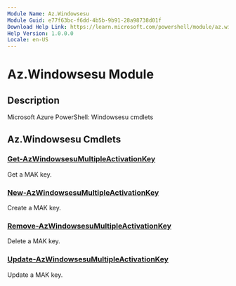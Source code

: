 ```yaml
---
Module Name: Az.Windowsesu
Module Guid: e77f63bc-f6dd-4b5b-9b91-28a98738d01f
Download Help Link: https://learn.microsoft.com/powershell/module/az.windowsesu
Help Version: 1.0.0.0
Locale: en-US
---
```


# Az.Windowsesu Module
## Description
Microsoft Azure PowerShell: Windowsesu cmdlets

## Az.Windowsesu Cmdlets
### [Get-AzWindowsesuMultipleActivationKey](Get-AzWindowsesuMultipleActivationKey.md)
Get a MAK key.

### [New-AzWindowsesuMultipleActivationKey](New-AzWindowsesuMultipleActivationKey.md)
Create a MAK key.

### [Remove-AzWindowsesuMultipleActivationKey](Remove-AzWindowsesuMultipleActivationKey.md)
Delete a MAK key.

### [Update-AzWindowsesuMultipleActivationKey](Update-AzWindowsesuMultipleActivationKey.md)
Update a MAK key.

